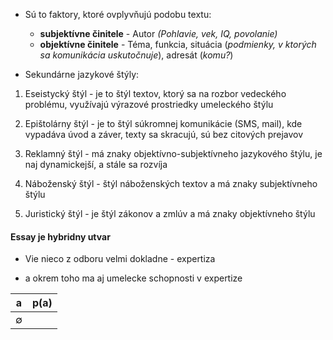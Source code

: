 - Sú to faktory, ktoré ovplyvňujú podobu textu:
	- **subjektívne činitele** - Autor *(Pohlavie, vek, IQ, povolanie)*
	- **objektívne činitele** - Téma, funkcia, situácia (*podmienky, v ktorých sa komunikácia uskutočnuje*), adresát (*komu?*)

- Sekundárne jazykové štýly:

1. Eseistycký štýl - je to štýl textov, ktorý sa na rozbor vedeckého problému, využívajú výrazové prostriedky umeleckého štýlu

2. Epištolárny štýl - je to štýl súkromnej komunikácie (SMS, mail), kde vypadáva úvod a záver, texty sa skracujú, sú bez citových prejavov

3. Reklamný štýl - má znaky objektívno-subjektívneho jazykového štýlu, je naj dynamickejší, a stále sa rozvíja

4. Náboženský štýl - štýl náboženských textov a má znaky subjektívneho štýlu

5. Juristický štýl - je štýl zákonov a zmlúv a má znaky objektívneho štýlu

#### Essay je hybridny utvar

- Vie nieco z odboru velmi dokladne - expertiza

- a okrem toho ma aj umelecke schopnosti v expertize




| a           | p(a) |
| ----------- | ---- |
| $\emptyset$ |      |
